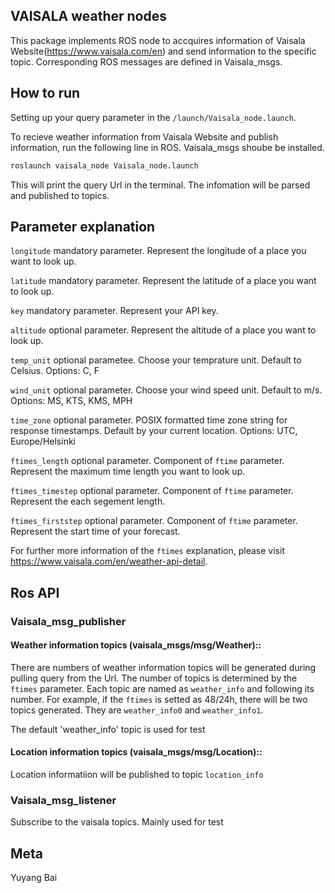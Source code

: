 ## VAISALA weather nodes

This package implements ROS node to accquires information of Vaisala Website(https://www.vaisala.com/en) and send information to the specific topic. Corresponding ROS messages are defined in Vaisala_msgs.

## How to run
Setting up your query parameter in the `/launch/Vaisala_node.launch`.

To recieve weather information from Vaisala Website and publish information, run the following line in ROS. Vaisala_msgs shoube be installed.
```sh
roslaunch vaisala_node Vaisala_node.launch 
```
This will print the query Url in the terminal. The infomation will be parsed and published to topics.

## Parameter explanation

`longitude`         mandatory parameter. Represent the longitude of a place you want to look up.

`latitude`		    mandatory parameter. Represent the latitude of a place you want to look up.

`key`		    	mandatory parameter. Represent your API key.

`altitude`		    optional parameter. Represent the altitude of a place you want to look up.

`temp_unit`	    	optional parametee. Choose your temprature unit. Default to Celsius.	Options: C, F

`wind_unit`	    	optional parameter. Choose your wind speed unit. Default to m/s.		Options: MS, KTS, KMS, MPH

`time_zone`	    	optional parameter. POSIX formatted time zone string for response timestamps. Default by your current location.	Options: UTC, Europe/Helsinki

`ftimes_length`		optional parameter. Component of `ftime` parameter. Represent the maximum time length you want to look up.

`ftimes_timestep`	optional parameter. Component of `ftime` parameter. Represent the each segement length.

`ftimes_firststep`	optional parameter. Component of `ftime` parameter. Represent the start time of your forecast.

For further more information of the `ftimes` explanation, please visit https://www.vaisala.com/en/weather-api-detail.


## Ros API

### Vaisala_msg_publisher
#### Weather information topics (vaisala_msgs/msg/Weather)::
There are numbers of weather information topics will be generated during pulling query from the Url. The number of topics is determined by the `ftimes` parameter. Each topic are named as `weather_info` and following its number. For example, if the `ftimes` is setted as 48/24h, there will be two topics generated. They are `weather_info0` and `weather_info1`.

The default 'weather_info' topic is used for test

#### Location information topics (vaisala_msgs/msg/Location)::
Location informatiion will be published to topic `location_info`

### Vaisala_msg_listener
Subscribe to the vaisala topics. Mainly used for test

## Meta
Yuyang Bai




